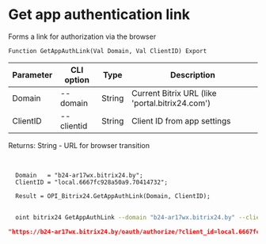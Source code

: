 ﻿---
sidebar_position: 1
---

# Get app authentication link
 Forms a link for authorization via the browser



`Function GetAppAuthLink(Val Domain, Val ClientID) Export`

  | Parameter | CLI option | Type | Description |
  |-|-|-|-|
  | Domain | --domain | String | Current Bitrix URL (like 'portal.bitrix24.com') |
  | ClientID | --clientid | String | Client ID from app settings |

  
  Returns:  String - URL for browser transition

<br/>




```bsl title="Code example"
  Domain   = "b24-ar17wx.bitrix24.by";
  ClientID = "local.6667fc928a50a9.70414732";
  
  Result = OPI_Bitrix24.GetAppAuthLink(Domain, ClientID);
```



```sh title="CLI command example"
    
  oint bitrix24 GetAppAuthLink --domain "b24-ar17wx.bitrix24.by" --clientid "local.6667fc928a50a9.70414732"

```

```json title="Result"
"https://b24-ar17wx.bitrix24.by/oauth/authorize/?client_id=local.6667fc928a50a9.70414732"
```
